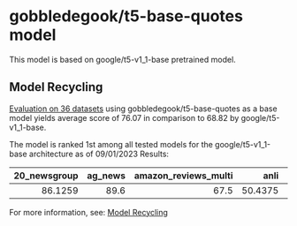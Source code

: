 # gobbledegook/t5-base-quotes model
This model is based on google/t5-v1_1-base pretrained model.


## Model Recycling

[Evaluation on 36 datasets](https://ibm.github.io/model-recycling/model_gain_chart?avg=7.25&mnli_lp=nan&20_newsgroup=3.25&ag_news=1.42&amazon_reviews_multi=0.59&anli=12.38&boolq=9.96&cb=19.55&cola=9.30&copa=8.50&dbpedia=6.40&esnli=5.18&financial_phrasebank=19.66&imdb=0.30&isear=1.24&mnli=11.68&mrpc=12.95&multirc=4.49&poem_sentiment=17.50&qnli=3.05&qqp=6.17&rotten_tomatoes=3.35&rte=9.10&sst2=-0.37&sst_5bins=4.81&stsb=20.22&trec_coarse=4.95&trec_fine=9.73&tweet_ev_emoji=13.50&tweet_ev_emotion=4.62&tweet_ev_hate=-0.24&tweet_ev_irony=9.16&tweet_ev_offensive=1.11&tweet_ev_sentiment=1.44&wic=12.50&wnli=9.44&wsc=0.72&yahoo_answers=3.31&model_name=gobbledegook%2Ft5-base-quotes&base_name=google%2Ft5-v1_1-base) using gobbledegook/t5-base-quotes as a base model yields average score of 76.07 in comparison to 68.82 by google/t5-v1_1-base.

The model is ranked 1st among all tested models for the google/t5-v1_1-base architecture as of 09/01/2023
Results:

|   20_newsgroup |   ag_news |   amazon_reviews_multi |    anli |   boolq |   cb |    cola |   copa |   dbpedia |   esnli |   financial_phrasebank |   imdb |   isear |    mnli |    mrpc |   multirc |   poem_sentiment |    qnli |     qqp |   rotten_tomatoes |     rte |    sst2 |   sst_5bins |    stsb |   trec_coarse |   trec_fine |   tweet_ev_emoji |   tweet_ev_emotion |   tweet_ev_hate |   tweet_ev_irony |   tweet_ev_offensive |   tweet_ev_sentiment |     wic |   wnli |     wsc |   yahoo_answers |
|---------------:|----------:|-----------------------:|--------:|--------:|-----:|--------:|-------:|----------:|--------:|-----------------------:|-------:|--------:|--------:|--------:|----------:|-----------------:|--------:|--------:|------------------:|--------:|--------:|------------:|--------:|--------------:|------------:|-----------------:|-------------------:|----------------:|-----------------:|---------------------:|---------------------:|--------:|-------:|--------:|----------------:|
|        86.1259 |      89.6 |                   67.5 | 50.4375 | 75.5352 |   75 | 79.4823 |     49 |   77.1667 | 90.7675 |                   86.4 | 93.292 | 72.2947 | 87.1847 | 85.7843 |   60.6229 |          85.5769 | 92.4217 | 89.7675 |           89.3996 | 69.6751 | 93.3486 |     56.6516 | 89.0116 |          98.2 |        91.8 |           46.966 |            80.2252 |         51.2795 |          76.7857 |              83.7209 |              71.3204 | 68.3386 | 56.338 | 49.0385 |         72.5667 |


For more information, see: [Model Recycling](https://ibm.github.io/model-recycling/)
